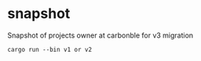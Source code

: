 # snapshot

Snapshot of projects owner at carbonble for v3 migration

```
cargo run --bin v1 or v2
```
